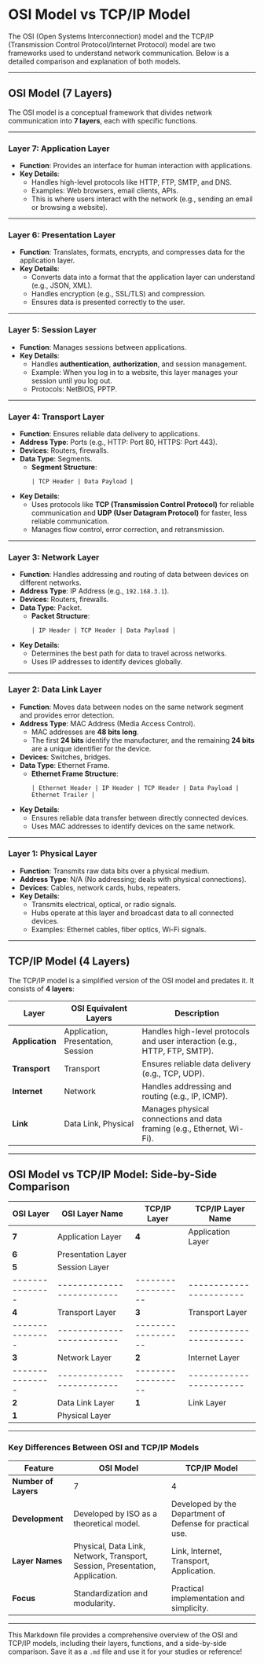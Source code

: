 # **OSI Model vs TCP/IP Model**

The OSI (Open Systems Interconnection) model and the TCP/IP (Transmission Control Protocol/Internet Protocol) model are two frameworks used to understand network communication. Below is a detailed comparison and explanation of both models.

---

## **OSI Model (7 Layers)**

The OSI model is a conceptual framework that divides network communication into **7 layers**, each with specific functions.

---

### **Layer 7: Application Layer**
- **Function**: Provides an interface for human interaction with applications.
- **Key Details**:
  - Handles high-level protocols like HTTP, FTP, SMTP, and DNS.
  - Examples: Web browsers, email clients, APIs.
  - This is where users interact with the network (e.g., sending an email or browsing a website).

---

### **Layer 6: Presentation Layer**
- **Function**: Translates, formats, encrypts, and compresses data for the application layer.
- **Key Details**:
  - Converts data into a format that the application layer can understand (e.g., JSON, XML).
  - Handles encryption (e.g., SSL/TLS) and compression.
  - Ensures data is presented correctly to the user.

---

### **Layer 5: Session Layer**
- **Function**: Manages sessions between applications.
- **Key Details**:
  - Handles **authentication**, **authorization**, and session management.
  - Example: When you log in to a website, this layer manages your session until you log out.
  - Protocols: NetBIOS, PPTP.

---

### **Layer 4: Transport Layer**
- **Function**: Ensures reliable data delivery to applications.
- **Address Type**: Ports (e.g., HTTP: Port 80, HTTPS: Port 443).
- **Devices**: Routers, firewalls.
- **Data Type**: Segments.
  - **Segment Structure**:
    ```
    | TCP Header | Data Payload |
    ```
- **Key Details**:
  - Uses protocols like **TCP (Transmission Control Protocol)** for reliable communication and **UDP (User Datagram Protocol)** for faster, less reliable communication.
  - Manages flow control, error correction, and retransmission.

---

### **Layer 3: Network Layer**
- **Function**: Handles addressing and routing of data between devices on different networks.
- **Address Type**: IP Address (e.g., `192.168.3.1`).
- **Devices**: Routers, firewalls.
- **Data Type**: Packet.
  - **Packet Structure**:
    ```
    | IP Header | TCP Header | Data Payload |
    ```
- **Key Details**:
  - Determines the best path for data to travel across networks.
  - Uses IP addresses to identify devices globally.

---

### **Layer 2: Data Link Layer**
- **Function**: Moves data between nodes on the same network segment and provides error detection.
- **Address Type**: MAC Address (Media Access Control).
  - MAC addresses are **48 bits long**.
  - The first **24 bits** identify the manufacturer, and the remaining **24 bits** are a unique identifier for the device.
- **Devices**: Switches, bridges.
- **Data Type**: Ethernet Frame.
  - **Ethernet Frame Structure**:
    ```
    | Ethernet Header | IP Header | TCP Header | Data Payload | Ethernet Trailer |
    ```
- **Key Details**:
  - Ensures reliable data transfer between directly connected devices.
  - Uses MAC addresses to identify devices on the same network.

---

### **Layer 1: Physical Layer**
- **Function**: Transmits raw data bits over a physical medium.
- **Address Type**: N/A (No addressing; deals with physical connections).
- **Devices**: Cables, network cards, hubs, repeaters.
- **Key Details**:
  - Transmits electrical, optical, or radio signals.
  - Hubs operate at this layer and broadcast data to all connected devices.
  - Examples: Ethernet cables, fiber optics, Wi-Fi signals.
---

## **TCP/IP Model (4 Layers)**

The TCP/IP model is a simplified version of the OSI model and predates it. It consists of **4 layers**:

| **Layer**         | **OSI Equivalent Layers**       | **Description**                                                                 |
|--------------------|---------------------------------|---------------------------------------------------------------------------------|
| **Application**    | Application, Presentation, Session | Handles high-level protocols and user interaction (e.g., HTTP, FTP, SMTP).      |
| **Transport**      | Transport                       | Ensures reliable data delivery (e.g., TCP, UDP).                                |
| **Internet**       | Network                         | Handles addressing and routing (e.g., IP, ICMP).                                |
| **Link**           | Data Link, Physical             | Manages physical connections and data framing (e.g., Ethernet, Wi-Fi).          |

---

## **OSI Model vs TCP/IP Model: Side-by-Side Comparison**

| **OSI Layer** | **OSI Layer Name**      | **TCP/IP Layer** | **TCP/IP Layer Name** |
|---------------|-------------------------|------------------|-----------------------|
| **7**         | Application Layer       | **4**            | Application Layer     |
| **6**         | Presentation Layer      |                  |                       |
| **5**         | Session Layer           |                  |                       |
|---------------|-------------------------|------------------|-----------------------|
| **4**         | Transport Layer         | **3**            | Transport Layer       |
|---------------|-------------------------|------------------|-----------------------|
| **3**         | Network Layer           | **2**            | Internet Layer        |
|---------------|-------------------------|------------------|-----------------------|
| **2**         | Data Link Layer         | **1**            | Link Layer            |
| **1**         | Physical Layer          |                  |                       |

---

### **Key Differences Between OSI and TCP/IP Models**

| **Feature**            | **OSI Model**                          | **TCP/IP Model**                     |
|-------------------------|----------------------------------------|--------------------------------------|
| **Number of Layers**    | 7                                      | 4                                    |
| **Development**         | Developed by ISO as a theoretical model. | Developed by the Department of Defense for practical use. |
| **Layer Names**         | Physical, Data Link, Network, Transport, Session, Presentation, Application. | Link, Internet, Transport, Application. |
| **Focus**               | Standardization and modularity.        | Practical implementation and simplicity. |

---

This Markdown file provides a comprehensive overview of the OSI and TCP/IP models, including their layers, functions, and a side-by-side comparison. Save it as a `.md` file and use it for your studies or reference!
